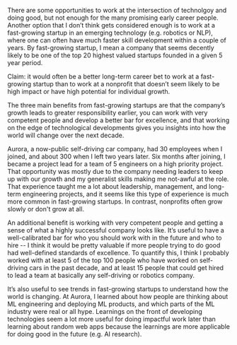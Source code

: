 There are some opportunities to work at the intersection of technolgoy and doing good, but not enough for the many promising early career people. Another option that I don’t think gets considered enough is to work at a fast-growing startup in an emerging technology (e.g. robotics or NLP), where one can often have much faster skill development within a couple of years. By fast-growing startup, I mean a company that seems decently likely to be one of the top 20 highest valued startups founded in a given 5 year period.

Claim: it would often be a better long-term career bet to work at a fast-growing startup than to work at a nonprofit that doesn’t seem likely to be high impact or have high potential for individual growth.

The three main benefits from fast-growing startups are that the company’s growth leads to greater responsibility earlier, you can work with very competent people and develop a better bar for excellence, and that working on the edge of technological developments gives you insights into how the world will change over the next decade.

Aurora, a now-public self-driving car company, had 30 employees when I joined, and about 300 when I left two years later. Six months after joining, I became a project lead for a team of 5 engineers on a high priority project. That opportunity was mostly due to the company needing leaders to keep up with our growth and my generalist skills making me not-awful at the role. That experience taught me a lot about leadership, management, and long-term engineering projects, and it seems like this type of experience is much more common in fast-growing startups. In contrast, nonprofits often grow slowly or don't grow at all.

An additional benefit is working with very competent people and getting a sense of what a highly successful company looks like. It’s useful to have a well-calibrated bar for who you should work with in the future and who to hire -- I think it would be pretty valuable if more people trying to do good had well-defined standards of excellence. To quantify this, I think I probably worked with at least 5 of the top 100 people who have worked on self-driving cars in the past decade, and at least 15 people that could get hired to lead a team at basically any self-driving or robotics company.

It’s also useful to see trends in fast-growing startups to understand how the world is changing. At Aurora, I learned about how people are thinking about ML engineering and deploying ML products, and which parts of the ML industry were real or all hype. Learnings on the front of developing technologies seem a lot more useful for doing impactful work later than learning about random web apps because the learnings are more applicable for doing good in the future (e.g. AI research).
